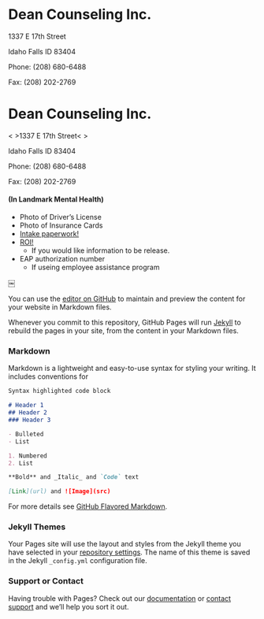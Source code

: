 # Dean Counseling Inc.
<dl>1337 E 17th Street<dl>
<dl>Idaho Falls ID 83404</dl>
<dl>Phone: (208) 680-6488</dl>
<dl>Fax: ‭(208) 202-2769</dl>

# Dean Counseling Inc.
< >1337 E 17th Street< >
<dl>Idaho Falls ID 83404</dl>
<dl>Phone: (208) 680-6488</dl>
<dl>Fax: ‭(208) 202-2769</dl>

#### (In Landmark Mental Health)

* Photo of Driver’s License 
* Photo of Insurance Cards 
* [Intake paperwork!](http://google.com)
* [ROI!](http://google.com) 
  * If you would like information to be release.
* EAP authorization number
  * If useing employee assistance program

￼

You can use the [editor on GitHub](https://github.com/DCItd/IntakeDCI/edit/gh-pages/index.md) to maintain and preview the content for your website in Markdown files.

Whenever you commit to this repository, GitHub Pages will run [Jekyll](https://jekyllrb.com/) to rebuild the pages in your site, from the content in your Markdown files.

### Markdown

Markdown is a lightweight and easy-to-use syntax for styling your writing. It includes conventions for

```markdown
Syntax highlighted code block

# Header 1
## Header 2
### Header 3

- Bulleted
- List

1. Numbered
2. List

**Bold** and _Italic_ and `Code` text

[Link](url) and ![Image](src)
```

For more details see [GitHub Flavored Markdown](https://guides.github.com/features/mastering-markdown/).

### Jekyll Themes

Your Pages site will use the layout and styles from the Jekyll theme you have selected in your [repository settings](https://github.com/DCItd/IntakeDCI/settings/pages). The name of this theme is saved in the Jekyll `_config.yml` configuration file.

### Support or Contact

Having trouble with Pages? Check out our [documentation](https://docs.github.com/categories/github-pages-basics/) or [contact support](https://support.github.com/contact) and we’ll help you sort it out.
